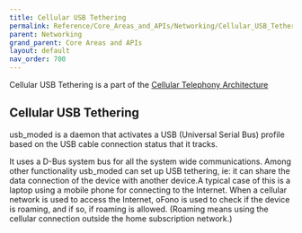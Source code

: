 ```yaml
---
title: Cellular USB Tethering
permalink: Reference/Core_Areas_and_APIs/Networking/Cellular_USB_Tethering/
parent: Networking
grand_parent: Core Areas and APIs
layout: default
nav_order: 700
---
```


Cellular USB Tethering is a part of the [Cellular Telephony Architecture](/Reference/Core_Areas_and_APIs/Networking/Cellular_Telephony_Architecture)

## Cellular USB Tethering

usb_moded is a daemon that activates a USB (Universal Serial Bus) profile based on the USB cable connection status that it tracks.

It uses a D-Bus system bus for all the system wide communications. Among other functionality usb_moded can set up USB tethering, ie: it can share the data connection of the device with another device.A typical case of this is a laptop using a mobile phone for connecting to the Internet. When a cellular network is used to access the Internet, oFono is used to check if the device is roaming, and if so, if roaming is allowed. (Roaming means using the cellular connection outside the home subscription network.)
